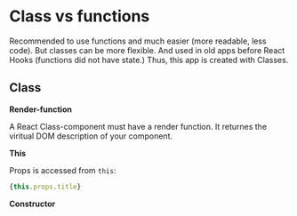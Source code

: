 # Class vs functions

Recommended to use functions and much easier (more readable, less code). 
But classes can be more flexible. And used in old apps before React Hooks (functions did not have state.)
Thus, this app is created with Classes. 

## Class

**Render-function**

A React Class-component must have a render function. 
It returnes the viritual DOM description of your component. 

**This**

Props is accessed from `this`: 
```js
{this.props.title}
```

**Constructor**



